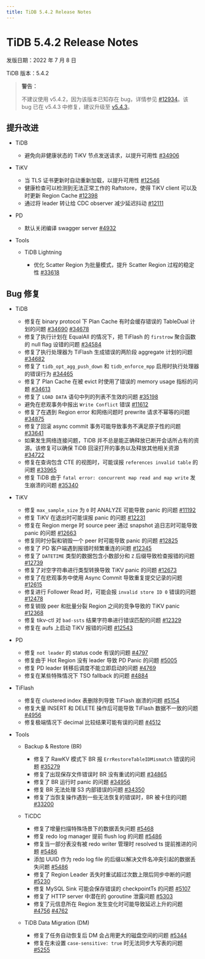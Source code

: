 ```yaml
---
title: TiDB 5.4.2 Release Notes
---
```


# TiDB 5.4.2 Release Notes

发版日期：2022 年 7 月 8 日

TiDB 版本：5.4.2

> **警告：**
>
> 不建议使用 v5.4.2，因为该版本已知存在 bug，详情参见 [#12934](https://github.com/tikv/tikv/issues/12934)。该 bug 已在 v5.4.3 中修复，建议升级至 [v5.4.3](/releases/release-5.4.3.md)。

## 提升改进

+ TiDB

    - 避免向非健康状态的 TiKV 节点发送请求，以提升可用性 [#34906](https://github.com/pingcap/tidb/issues/34906)

+ TiKV

    - 当 TLS 证书更新时自动重新加载，以提升可用性 [#12546](https://github.com/tikv/tikv/issues/12546)
    - 健康检查可以检测到无法正常工作的 Raftstore，使得 TiKV client 可以及时更新 Region Cache [#12398](https://github.com/tikv/tikv/issues/12398)
    - 通过将 leader 转让给 CDC observer 减少延迟抖动 [#12111](https://github.com/tikv/tikv/issues/12111)

+ PD

    - 默认关闭编译 swagger server [#4932](https://github.com/tikv/pd/issues/4932)

+ Tools

    + TiDB Lightning

        - 优化 Scatter Region 为批量模式，提升 Scatter Region 过程的稳定性 [#33618](https://github.com/pingcap/tidb/issues/33618)

## Bug 修复

+ TiDB

    - 修复在 binary protocol 下 Plan Cache 有时会缓存错误的 TableDual 计划的问题 [#34690](https://github.com/pingcap/tidb/issues/34690) [#34678](https://github.com/pingcap/tidb/issues/34678)
    - 修复了执行计划在 EqualAll 的情况下，把 TiFlash 的 `firstrow` 聚合函数的 null flag 设错的问题 [#34584](https://github.com/pingcap/tidb/issues/34584)
    - 修复了执行处理器为 TiFlash 生成错误的两阶段 aggregate 计划的问题 [#34682](https://github.com/pingcap/tidb/issues/34682)
    - 修复了 `tidb_opt_agg_push_down` 和 `tidb_enforce_mpp` 启用时执行处理器的错误行为 [#34465](https://github.com/pingcap/tidb/issues/34465)
    - 修复了 Plan Cache 在被 evict 时使用了错误的 memory usage 指标的问题 [#34613](https://github.com/pingcap/tidb/issues/34613)
    - 修复了 `LOAD DATA` 语句中列的列表不生效的问题 [#35198](https://github.com/pingcap/tidb/issues/35198)
    - 避免在悲观事务中报出 `Write Conflict` 错误 [#11612](https://github.com/tikv/tikv/issues/11612)
    - 修复了在遇到 Region error 和网络问题时 prewrite 请求不幂等的问题 [#34875](https://github.com/pingcap/tidb/issues/34875)
    - 修复了回滚 async commit 事务可能导致事务不满足原子性的问题 [#33641](https://github.com/pingcap/tidb/issues/33641)
    - 如果发生网络连接问题，TiDB 并不总是能正确释放已断开会话所占有的资源。该修复可以确保 TiDB 回滚打开的事务以及释放其他相关资源 [#34722](https://github.com/pingcap/tidb/issues/34722)
    - 修复在查询包含 CTE 的视图时，可能误报 `references invalid table` 的问题 [#33965](https://github.com/pingcap/tidb/issues/33965)
    - 修复 TiDB 由于 `fatal error: concurrent map read and map write` 发生崩溃的问题 [#35340](https://github.com/pingcap/tidb/issues/35340)

+ TiKV

    - 修复 `max_sample_size` 为 `0` 时 ANALYZE 可能导致 panic 的问题 [#11192](https://github.com/tikv/tikv/issues/11192)
    - 修复 TiKV 在退出时可能误报 panic 的问题 [#12231](https://github.com/tikv/tikv/issues/12231)
    - 修复在 Region merge 时 source peer 通过 snapshot 追日志时可能导致 panic 的问题 [#12663](https://github.com/tikv/tikv/issues/12663)
    - 修复同时分裂和销毁一个 peer 时可能导致 panic 的问题 [#12825](https://github.com/tikv/tikv/issues/12825)
    - 修复了 PD 客户端遇到报错时频繁重连的问题 [#12345](https://github.com/tikv/tikv/issues/12345)
    - 修复了 `DATETIME` 类型的数据包含小数部分和 `Z` 后缀导致检查报错的问题 [#12739](https://github.com/tikv/tikv/issues/12739)
    - 修复了对空字符串进行类型转换导致 TiKV panic 的问题 [#12673](https://github.com/tikv/tikv/issues/12673)
    - 修复了在悲观事务中使用 Async Commit 导致重复提交记录的问题 [#12615](https://github.com/tikv/tikv/issues/12615)
    - 修复进行 Follower Read 时，可能会报 `invalid store ID 0` 错误的问题 [#12478](https://github.com/tikv/tikv/issues/12478)
    - 修复销毁 peer 和批量分裂 Region 之间的竞争导致的 TiKV panic [#12368](https://github.com/tikv/tikv/issues/12368)
    - 修复 tikv-ctl 对 `bad-ssts` 结果字符串进行错误匹配的问题 [#12329](https://github.com/tikv/tikv/issues/12329)
    - 修复在 aufs 上启动 TiKV 报错的问题 [#12543](https://github.com/tikv/tikv/issues/12543)

+ PD
    - 修复 `not leader` 的 status code 有误的问题 [#4797](https://github.com/tikv/pd/issues/4797)
    - 修复由于 Hot Region 没有 leader 导致 PD Panic 的问题 [#5005](https://github.com/tikv/pd/issues/5005)
    - 修复 PD leader 转移后调度不能立即启动的问题 [#4769](https://github.com/tikv/pd/issues/4769)
    - 修复在某些特殊情况下 TSO fallback 的问题 [#4884](https://github.com/tikv/pd/issues/4884)

+ TiFlash

    - 修复在 clustered index 表删除列导致 TiFlash 崩溃的问题 [#5154](https://github.com/pingcap/tiflash/issues/5154)
    - 修复大量 INSERT 和 DELETE 操作后可能导致 TiFlash 数据不一致的问题 [#4956](https://github.com/pingcap/tiflash/issues/4956)
    - 修复极端情况下 decimal 比较结果可能有误的问题 [#4512](https://github.com/pingcap/tiflash/issues/4512)

+ Tools

    + Backup & Restore (BR)

        - 修复了 RawKV 模式下 BR 报 `ErrRestoreTableIDMismatch` 错误的问题 [#35279](https://github.com/pingcap/tidb/issues/35279)
        - 修复了出现保存文件错误时 BR 没有重试的问题 [#34865](https://github.com/pingcap/tidb/issues/34865)
        - 修复了 BR 运行时 panic 的问题 [#34956](https://github.com/pingcap/tidb/issues/34956)
        - 修复 BR 无法处理 S3 内部错误的问题 [#34350](https://github.com/pingcap/tidb/issues/34350)
        - 修复了当恢复操作遇到一些无法恢复的错误时，BR 被卡住的问题 [#33200](https://github.com/pingcap/tidb/issues/33200)

    + TiCDC

        - 修复了增量扫描特殊场景下的数据丢失问题 [#5468](https://github.com/pingcap/tiflow/issues/5468)
        - 修复 redo log manager 提前 flush log 的问题 [#5486](https://github.com/pingcap/tiflow/issues/5486)
        - 修复当一部分表没有被 redo writer 管理时 resolved ts 提前推进的问题 [#5486](https://github.com/pingcap/tiflow/issues/5486)
        - 添加 UUID 作为 redo log file 的后缀以解决文件名冲突引起的数据丢失问题 [#5486](https://github.com/pingcap/tiflow/issues/5486)
        - 修复了 Region Leader 丢失时重试超过次数上限后同步中断的问题 [#5230](https://github.com/pingcap/tiflow/issues/5230)
        - 修复 MySQL Sink 可能会保存错误的 checkpointTs 的问题 [#5107](https://github.com/pingcap/tiflow/issues/5107)
        - 修复了 HTTP server 中潜在的 goroutine 泄露问题 [#5303](https://github.com/pingcap/tiflow/issues/5303)
        - 修复了元信息所在 Region 发生变化时可能导致延迟上升的问题 [#4756](https://github.com/pingcap/tiflow/issues/4756) [#4762](https://github.com/pingcap/tiflow/issues/4762)

    + TiDB Data Migration (DM)

        - 修复了任务自动恢复后 DM 会占用更大的磁盘空间的问题 [#5344](https://github.com/pingcap/tiflow/issues/5344)
        - 修复在未设置 `case-sensitive: true` 时无法同步大写表的问题 [#5255](https://github.com/pingcap/tiflow/issues/5255)

